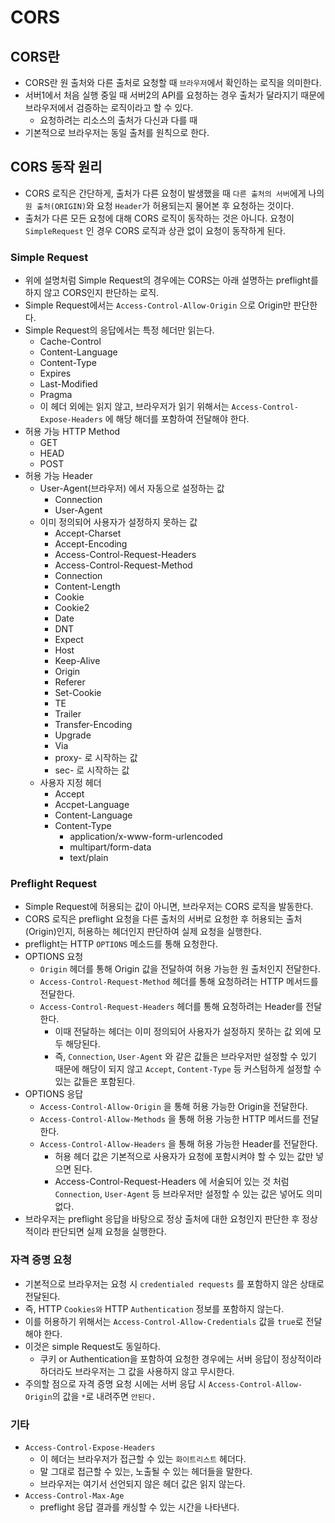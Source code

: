 # CORS

## CORS란

- CORS란 원 출처와 다른 출처로 요청할 때 `브라우저`에서 확인하는 로직을 의미한다.
- 서버1에서 처음 실행 중일 때 서버2의 API를 요청하는 경우 출처가 달라지기 때문에 브라우저에서 검증하는 로직이라고 할 수 있다.
  - 요청하려는 리소스의 출처가 다신과 다를 때
- 기본적으로 브라우저는 동일 출처를 원칙으로 한다.

## CORS 동작 원리

- CORS 로직은 간단하게, 출처가 다른 요청이 발생했을 때 `다른 출처의 서버`에게 나의 `원 출처(ORIGIN)`와 요청 `Header`가 허용되는지 물어본 후 요청하는 것이다.
- 출처가 다른 모든 요청에 대해 CORS 로직이 동작하는 것은 아니다. 요청이 `SimpleRequest` 인 경우 CORS 로직과 상관 없이 요청이 동작하게 된다.

### Simple Request

- 위에 설명처럼 Simple Request의 경우에는 CORS는 아래 설명하는 preflight를 하지 않고 CORS인지 판단하는 로직.
- Simple Request에서는 `Access-Control-Allow-Origin` 으로 Origin만 판단한다.
- Simple Request의 응답에서는 특정 헤더만 읽는다.
  - Cache-Control
  - Content-Language
  - Content-Type
  - Expires
  - Last-Modified
  - Pragma
  - 이 헤더 외에는 읽지 않고, 브라우저가 읽기 위해서는 `Access-Control-Expose-Headers` 에 해당 해더를 포함하여 전달해야 한다.
- 허용 가능 HTTP Method
  - GET
  - HEAD
  - POST
- 허용 가능 Header
  - User-Agent(브라우저) 에서 자동으로 설정하는 값
    - Connection
    - User-Agent
  - 이미 정의되어 사용자가 설정하지 못하는 값
    - Accept-Charset
    - Accept-Encoding
    - Access-Control-Request-Headers
    - Access-Control-Request-Method
    - Connection
    - Content-Length
    - Cookie
    - Cookie2
    - Date
    - DNT
    - Expect
    - Host
    - Keep-Alive
    - Origin
    - Referer
    - Set-Cookie
    - TE
    - Trailer
    - Transfer-Encoding
    - Upgrade
    - Via
    - proxy- 로 시작하는 값
    - sec- 로 시작하는 값
  - 사용자 지정 헤더
    - Accept
    - Accpet-Language
    - Content-Language
    - Content-Type
      - application/x-www-form-urlencoded
      - multipart/form-data
      - text/plain

### Preflight Request

- Simple Request에 허용되는 값이 아니면, 브라우저는 CORS 로직을 발동한다.
- CORS 로직은 preflight 요청을 다른 출처의 서버로 요청한 후 허용되는 출처(Origin)인지, 허용하는 헤더인지 판단하여 실제 요청을 실행한다.
- preflight는 HTTP `OPTIONS` 메소드를 통해 요청한다.
- OPTIONS 요청
  - `Origin` 헤더를 통해 Origin 값을 전달하여 허용 가능한 원 출처인지 전달한다.
  - `Access-Control-Request-Method` 헤더를 통해 요청하려는 HTTP 메서드를 전달한다.
  - `Access-Control-Request-Headers` 헤더를 통해 요청하려는 Header를 전달한다.
    - 이때 전달하는 헤더는 이미 정의되어 사용자가 설정하지 못하는 값 외에 모두 해당된다.
    - 즉, `Connection`, `User-Agent` 와 같은 값들은 브라우저만 설정할 수 있기 때문에 해당이 되지 않고 `Accept`, `Content-Type` 등 커스텀하게 설정할 수 있는 값들은 포함된다.
- OPTIONS 응답
  - `Access-Control-Allow-Origin` 을 통해 허용 가능한 Origin을 전달한다.
  - `Access-Control-Allow-Methods` 을 통해 허용 가능한 HTTP 메서드를 전달한다.
  - `Access-Control-Allow-Headers` 을 통해 허용 가능한 Header를 전달한다.
    - 허용 헤더 값은 기본적으로 사용자가 요청에 포함시켜야 할 수 있는 값만 넣으면 된다.
    - Access-Control-Request-Headers 에 서술되어 있는 것 처럼 `Connection`, `User-Agent` 등 브라우저만 설정할 수 있는 값은 넣어도 의미 없다.
- 브라우저는 preflight 응답을 바탕으로 정상 출처에 대한 요청인지 판단한 후 정상적이라 판단되면 실제 요청을 실행한다.

### 자격 증명 요청

- 기본적으로 브라우저는 요청 시 `credentialed requests` 를 포함하지 않은 상태로 전달된다.
- 즉, HTTP `Cookies와` HTTP `Authentication` 정보를 포함하지 않는다.
- 이를 허용하기 위해서는 `Access-Control-Allow-Credentials` 값을 `true`로 전달해야 한다.
- 이것은 simple Request도 동일하다.
  - 쿠키 or Authentication을 포함하여 요청한 경우에는 서버 응답이 정상적이라 하더라도 브라우저는 그 값을 사용하지 않고 무시한다.
- 주의할 점으로 자격 증명 요청 시에는 서버 응답 시 `Access-Control-Allow-Origin`의 값을 `*`로 내려주면 `안된다.`

### 기타

- `Access-Control-Expose-Headers`
  - 이 헤더는 브라우저가 접근할 수 있는 `화이트리스트` 헤더다.
  - 말 그대로 접근할 수 있는, 노출될 수 있는 헤더들을 말한다.
  - 브라우저는 여기서 선언되지 않은 헤더 값은 읽지 않는다.
- `Access-Control-Max-Age`
  - preflight 응답 결과를 캐싱할 수 있는 시간을 나타낸다.